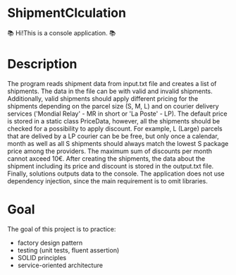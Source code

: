 # ShipmentClculation 
📚 Hi!This is a console application. 📚 

# Description 
The program reads shipment data from input.txt file and creates a list of shipments. The data in the file can be with valid and invalid shipments. Additionally, valid shipments should apply different pricing for the shipments depending on the parcel size (S, M, L) and on courier delivery services ('Mondial Relay' - MR in short or 'La Poste' - LP). The default price is stored in a static class PriceData, however, all the shipments should be checked for a possibility to apply discount. For example, L (Large) parcels that are delived by a LP courier can be be free, but only once a calendar, month as well as all S shipments should always match the lowest S package price among the providers. The maximum sum of discounts per month cannot axceed 10€. After creating the shipments, the data about the shipment including its price and discount is stored in the output.txt file. Finally, solutions outputs data to the console.
The application does not use dependency injection, since the main requirement is to omit libraries.

# Goal
The goal of this project is to practice: 
- factory design pattern
- testing (unit tests, fluent assertion)
- SOLID principles
- service-oriented architecture


